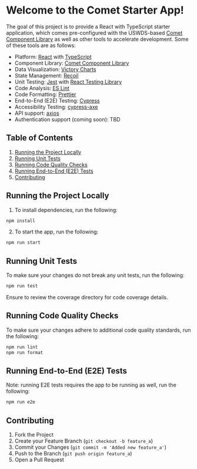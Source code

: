 # Welcome to the Comet Starter App!

The goal of this project is to provide a React with TypeScript starter application, which comes pre-configured with the USWDS-based [Comet Component Library](https://github.com/MetroStar/comet) as well as other tools to accelerate development. Some of these tools are as follows:

- Platform: [React](https://react.dev/) with [TypeScript](https://www.typescriptlang.org/)
- Component Library: [Comet Component Library](https://github.com/MetroStar/comet)
- Data Visualization: [Victory Charts](https://formidable.com/open-source/victory/)
- State Management: [Recoil](https://recoiljs.org/)
- Unit Testing: [Jest](https://jestjs.io/) with [React Testing Library](https://testing-library.com/docs/react-testing-library/intro/)
- Code Analysis: [ES Lint](https://eslint.org/)
- Code Formatting: [Prettier](https://prettier.io/)
- End-to-End (E2E) Testing: [Cypress](https://www.cypress.io/)
- Accessibility Testing: [cypress-axe](https://www.npmjs.com/package/cypress-axe)
- API support: [axios](https://axios-http.com/)
- Authentication support (coming soon): TBD

## Table of Contents

1. [Running the Project Locally](#running-the-project-locally)
2. [Running Unit Tests](#running-unit-tests)
3. [Running Code Quality Checks](#running-code-quality-checks)
4. [Running End-to-End (E2E) Tests](#running-end-to-end-e2e-tests)
5. [Contributing](#contributing)

## Running the Project Locally

1. To install dependencies, run the following:

```sh
npm install
```

2. To start the app, run the following:

```sh
npm run start
```

## Running Unit Tests

To make sure your changes do not break any unit tests, run the following:

```sh
npm run test
```

Ensure to review the coverage directory for code coverage details.

## Running Code Quality Checks

To make sure your changes adhere to additional code quality standards, run the following:

```sh
npm run lint
npm run format
```

## Running End-to-End (E2E) Tests

Note: running E2E tests requires the app to be running as well, run the following:

```sh
npm run e2e
```

## Contributing

1. Fork the Project
2. Create your Feature Branch (`git checkout -b feature_a`)
3. Commit your Changes (`git commit -m 'Added new feature_a'`)
4. Push to the Branch (`git push origin feature_a`)
5. Open a Pull Request

